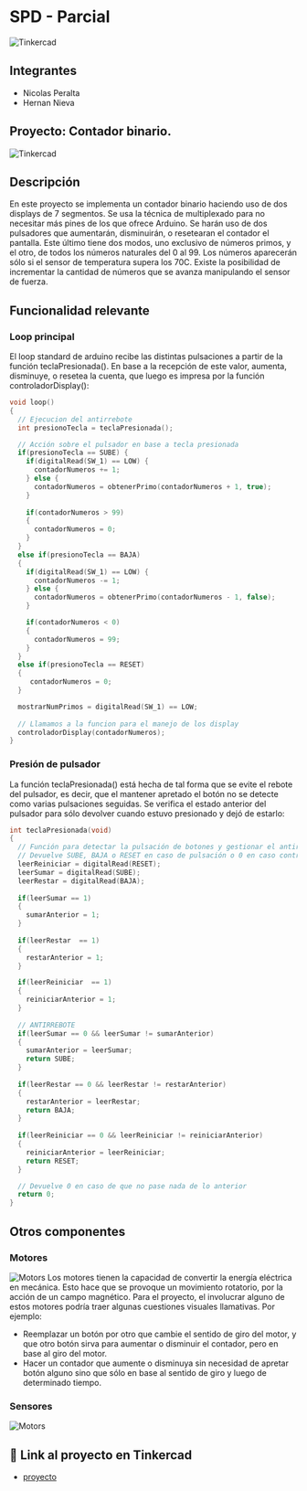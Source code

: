 # SPD - Parcial
![Tinkercad](./img/arduino.jpg)


## Integrantes 
- Nicolas Peralta
- Hernan Nieva


## Proyecto: Contador binario.
![Tinkercad](./img/binaryCounter.png)


## Descripción
En este proyecto se implementa un contador binario haciendo uso de dos displays de 7 segmentos. Se usa la técnica de multiplexado para no necesitar más pines de los que ofrece Arduino.
Se harán uso de dos pulsadores que aumentarán, disminuirán, o resetearan el contador el pantalla. Este último tiene dos modos, uno exclusivo de números primos, y el otro, de todos los números naturales del 0 al 99.
Los números aparecerán sólo si el sensor de temperatura supera los 70C.
Existe la posibilidad de incrementar la cantidad de números que se avanza manipulando el sensor de fuerza.

## Funcionalidad relevante
### Loop principal
El loop standard de arduino recibe las distintas pulsaciones a partir de la función teclaPresionada(). En base a la recepción de este valor, aumenta, disminuye, o resetea la cuenta, que luego es impresa por la función controladorDisplay():

~~~ C++
void loop()
{      
  // Ejecucion del antirrebote
  int presionoTecla = teclaPresionada();

  // Acción sobre el pulsador en base a tecla presionada
  if(presionoTecla == SUBE) {
    if(digitalRead(SW_1) == LOW) {
      contadorNumeros += 1;
    } else {
      contadorNumeros = obtenerPrimo(contadorNumeros + 1, true);
    }
   
    if(contadorNumeros > 99)
    {
      contadorNumeros = 0;
    }
  }
  else if(presionoTecla == BAJA)
  {
    if(digitalRead(SW_1) == LOW) {
      contadorNumeros -= 1;
    } else {
      contadorNumeros = obtenerPrimo(contadorNumeros - 1, false);
    }

    if(contadorNumeros < 0)
    {
      contadorNumeros = 99;
    }
  }
  else if(presionoTecla == RESET)
  {
     contadorNumeros = 0;
  }

  mostrarNumPrimos = digitalRead(SW_1) == LOW;
  
  // Llamamos a la funcion para el manejo de los display
  controladorDisplay(contadorNumeros);
}
~~~

### Presión de pulsador
La función teclaPresionada() está hecha de tal forma que se evite el rebote del pulsador, es decir, que el mantener apretado el botón no se detecte como varias pulsaciones seguidas. Se verifica el estado anterior del pulsador para sólo devolver cuando estuvo presionado y dejó de estarlo:

~~~ C++
int teclaPresionada(void)
{
  // Función para detectar la pulsación de botones y gestionar el antirrebote.
  // Devuelve SUBE, BAJA o RESET en caso de pulsación o 0 en caso contrario.
  leerReiniciar = digitalRead(RESET);
  leerSumar = digitalRead(SUBE);
  leerRestar = digitalRead(BAJA);
  
  if(leerSumar == 1)
  {
    sumarAnterior = 1;
  }
  
  if(leerRestar  == 1)
  {
    restarAnterior = 1;
  }

  if(leerReiniciar  == 1)
  {
    reiniciarAnterior = 1;
  }
  
  // ANTIRREBOTE 
  if(leerSumar == 0 && leerSumar != sumarAnterior)
  {
  	sumarAnterior = leerSumar;
    return SUBE;
  }
  
  if(leerRestar == 0 && leerRestar != restarAnterior)
  {
  	restarAnterior = leerRestar;
    return BAJA;
  }
  
  if(leerReiniciar == 0 && leerReiniciar != reiniciarAnterior)
  {
  	reiniciarAnterior = leerReiniciar;
    return RESET;
  }

  // Devuelve 0 en caso de que no pase nada de lo anterior
  return 0;
}
~~~

## Otros componentes
### Motores
![Motors](./img/motors.png)
Los motores tienen la capacidad de convertir la energía eléctrica en mecánica. Esto hace que se provoque un movimiento rotatorio, por la acción de un campo magnético.
Para el proyecto, el involucrar alguno de estos motores podría traer algunas cuestiones visuales llamativas. Por ejemplo:

- Reemplazar un botón por otro que cambie el sentido de giro del motor, y que otro botón sirva para aumentar o disminuir el contador, pero en base al giro del motor.
- Hacer un contador que aumente o disminuya sin necesidad de apretar botón alguno sino que sólo en base al sentido de giro y luego de determinado tiempo.

### Sensores
![Motors](./img/sensors.png)

## :robot: Link al proyecto en Tinkercad
- [proyecto](https://www.tinkercad.com/things/1srGP3t4m9X)